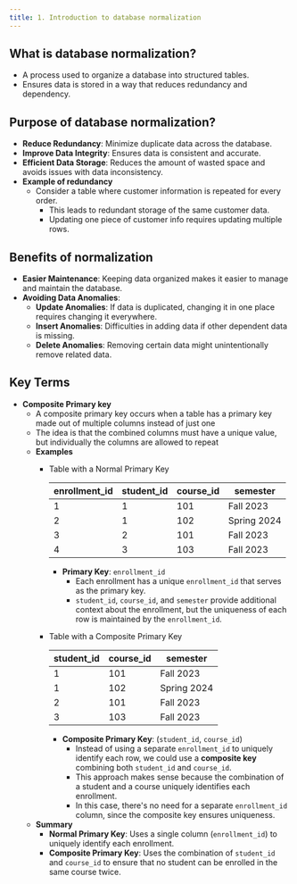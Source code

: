 ```yaml
---
title: 1. Introduction to database normalization
---
```


## What is database normalization?
  - A process used to organize a database into structured tables.
  - Ensures data is stored in a way that reduces redundancy and dependency.

## Purpose of database normalization?
  - **Reduce Redundancy**: Minimize duplicate data across the database.
  - **Improve Data Integrity**: Ensures data is consistent and accurate.
  - **Efficient Data Storage**: Reduces the amount of wasted space and avoids issues with data inconsistency.
  - **Example of redundancy**
    - Consider a table where customer information is repeated for every order.
        - This leads to redundant storage of the same customer data.
        - Updating one piece of customer info requires updating multiple rows.

## Benefits of normalization
  - **Easier Maintenance**: Keeping data organized makes it easier to manage and maintain the database.
  - **Avoiding Data Anomalies**:
    - **Update Anomalies**: If data is duplicated, changing it in one place requires changing it everywhere.
    - **Insert Anomalies**: Difficulties in adding data if other dependent data is missing.
    - **Delete Anomalies**: Removing certain data might unintentionally remove related data.

## Key Terms
- **Composite Primary key**
  - A composite primary key occurs when a table has a  primary key made out of multiple columns instead of just one
  - The idea is that the combined columns must have a unique value, but individually the columns are allowed to repeat
  - **Examples**
    - Table with a Normal Primary Key

      | enrollment_id | student_id | course_id | semester   |
      |---------------|------------|-----------|------------|
      | 1             | 1          | 101       | Fall 2023  |
      | 2             | 1          | 102       | Spring 2024|
      | 3             | 2          | 101       | Fall 2023  |
      | 4             | 3          | 103       | Fall 2023  |

      - **Primary Key**: `enrollment_id`
        - Each enrollment has a unique `enrollment_id` that serves as the primary key.
        - `student_id`, `course_id`, and `semester` provide additional context about the enrollment, but the uniqueness of each row is maintained by the `enrollment_id`.

    - Table with a Composite Primary Key

      | student_id | course_id | semester   |
      |------------|-----------|------------|
      | 1          | 101       | Fall 2023  |
      | 1          | 102       | Spring 2024|
      | 2          | 101       | Fall 2023  |
      | 3          | 103       | Fall 2023  |

      - **Composite Primary Key**: (`student_id`, `course_id`)
        - Instead of using a separate `enrollment_id` to uniquely identify each row, we could use a **composite key** combining both `student_id` and `course_id`.
        - This approach makes sense because the combination of a student and a course uniquely identifies each enrollment.
        - In this case, there's no need for a separate `enrollment_id` column, since the composite key ensures uniqueness.
  - **Summary**
    - **Normal Primary Key**: Uses a single column (`enrollment_id`) to uniquely identify each enrollment.
    - **Composite Primary Key**: Uses the combination of `student_id` and `course_id` to ensure that no student can be enrolled in the same course twice.
